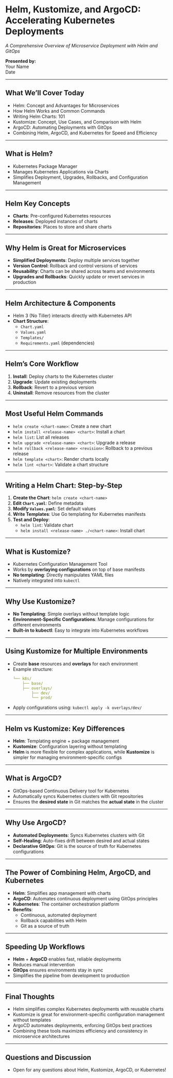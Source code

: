 # Helm, Kustomize, and ArgoCD: Accelerating Kubernetes Deployments
_A Comprehensive Overview of Microservice Deployment with Helm and GitOps_

**Presented by:**  
Your Name  
Date

---

## What We’ll Cover Today
- Helm: Concept and Advantages for Microservices
- How Helm Works and Common Commands
- Writing Helm Charts: 101
- Kustomize: Concept, Use Cases, and Comparison with Helm
- ArgoCD: Automating Deployments with GitOps
- Combining Helm, ArgoCD, and Kubernetes for Speed and Efficiency

---

## What is Helm?
- Kubernetes Package Manager
- Manages Kubernetes Applications via Charts
- Simplifies Deployment, Upgrades, Rollbacks, and Configuration Management

---

## Helm Key Concepts
- **Charts**: Pre-configured Kubernetes resources
- **Releases**: Deployed instances of charts
- **Repositories**: Places to store and share charts

---

## Why Helm is Great for Microservices
- **Simplified Deployments**: Deploy multiple services together
- **Version Control**: Rollback and control versions of services
- **Reusability**: Charts can be shared across teams and environments
- **Upgrades and Rollbacks**: Quickly update or revert services in production

---

## Helm Architecture & Components
- Helm 3 (No Tiller) interacts directly with Kubernetes API
- **Chart Structure**:
    - `Chart.yaml`
    - `Values.yaml`
    - `Templates/`
    - `Requirements.yaml` (dependencies)

---

## Helm’s Core Workflow
1. **Install**: Deploy charts to the Kubernetes cluster
2. **Upgrade**: Update existing deployments
3. **Rollback**: Revert to a previous version
4. **Uninstall**: Remove resources from the cluster

---

## Most Useful Helm Commands
- `helm create <chart-name>`: Create a new chart
- `helm install <release-name> <chart>`: Install a chart
- `helm list`: List all releases
- `helm upgrade <release-name> <chart>`: Upgrade a release
- `helm rollback <release-name> <revision>`: Rollback to a previous release
- `helm template <chart>`: Render charts locally
- `helm lint <chart>`: Validate a chart structure

---

## Writing a Helm Chart: Step-by-Step
1. **Create the Chart**: `helm create <chart-name>`
2. **Edit `Chart.yaml`**: Define metadata
3. **Modify `Values.yaml`**: Set default values
4. **Write Templates**: Use Go templating for Kubernetes manifests
5. **Test and Deploy**:
    - `helm lint`: Validate chart
    - `helm install <release-name> ./<chart-name>`: Install chart

---

## What is Kustomize?
- Kubernetes Configuration Management Tool
- Works by **overlaying configurations** on top of base manifests
- **No templating**: Directly manipulates YAML files
- Natively integrated into `kubectl`

---

## Why Use Kustomize?
- **No Templating**: Simple overlays without template logic
- **Environment-Specific Configurations**: Manage configurations for different environments
- **Built-in to kubectl**: Easy to integrate into Kubernetes workflows

---

## Using Kustomize for Multiple Environments
- Create **base** resources and **overlays** for each environment
- Example structure:
    ```yaml
    └── k8s/
        ├── base/
        ├── overlays/
            ├── dev/
            └── prod/
    ```
- Apply configurations using: `kubectl apply -k overlays/dev/`

---

## Helm vs Kustomize: Key Differences
- **Helm**: Templating engine + package management
- **Kustomize**: Configuration layering without templating
- **Helm** is more flexible for complex applications, while **Kustomize** is simpler for managing environment-specific configs

---

## What is ArgoCD?
- GitOps-based Continuous Delivery tool for Kubernetes
- Automatically syncs Kubernetes clusters with Git repositories
- Ensures the **desired state** in Git matches the **actual state** in the cluster

---

## Why Use ArgoCD?
- **Automated Deployments**: Syncs Kubernetes clusters with Git
- **Self-Healing**: Auto-fixes drift between desired and actual states
- **Declarative GitOps**: Git is the source of truth for Kubernetes configurations

---

## The Power of Combining Helm, ArgoCD, and Kubernetes
- **Helm**: Simplifies app management with charts
- **ArgoCD**: Automates continuous deployment using GitOps principles
- **Kubernetes**: The container orchestration platform
- **Benefits**:
    - Continuous, automated deployment
    - Rollback capabilities with Helm
    - Git as a source of truth

---

## Speeding Up Workflows
- **Helm** + **ArgoCD** enables fast, reliable deployments
- Reduces manual intervention
- **GitOps** ensures environments stay in sync
- Simplifies the pipeline from development to production

---

## Final Thoughts
- Helm simplifies complex Kubernetes deployments with reusable charts
- Kustomize is great for environment-specific configuration management without templates
- ArgoCD automates deployments, enforcing GitOps best practices
- Combining these tools maximizes efficiency and consistency in microservice architectures

---

## Questions and Discussion
- Open for any questions about Helm, Kustomize, ArgoCD, or Kubernetes!
